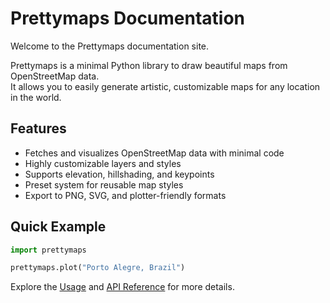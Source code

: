 # Prettymaps Documentation

Welcome to the Prettymaps documentation site.

Prettymaps is a minimal Python library to draw beautiful maps from OpenStreetMap data.  
It allows you to easily generate artistic, customizable maps for any location in the world.

## Features

- Fetches and visualizes OpenStreetMap data with minimal code
- Highly customizable layers and styles
- Supports elevation, hillshading, and keypoints
- Preset system for reusable map styles
- Export to PNG, SVG, and plotter-friendly formats

## Quick Example

```python
import prettymaps

prettymaps.plot("Porto Alegre, Brazil")
```

Explore the [Usage](usage.md) and [API Reference](api.md) for more details. 